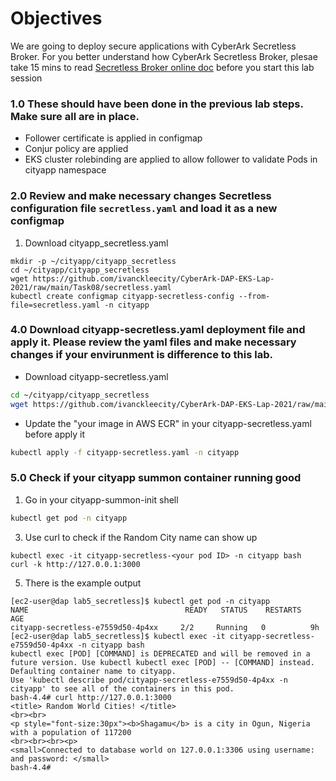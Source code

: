 # Objectives
We are going to deploy secure applications with CyberArk Secretless Broker. For you better understand how CyberArk Secretless Broker, plesae take 15 mins to read [Secretless Broker online doc](https://secretless.io/) before you start this lab session

### 1.0 These should have been done in the previous lab steps. Make sure all are in place. 
- Follower certificate is applied in configmap
- Conjur policy are applied
- EKS cluster rolebinding are applied to allow follower to validate Pods in cityapp namespace

### 2.0 Review and make necessary changes Secretless configuration file `secretless.yaml` and load it as a new configmap
1. Download cityapp_secretless.yaml
```
mkdir -p ~/cityapp/cityapp_secretless
cd ~/cityapp/cityapp_secretless
wget https://github.com/ivanckleecity/CyberArk-DAP-EKS-Lap-2021/raw/main/Task08/secretless.yaml
kubectl create configmap cityapp-secretless-config --from-file=secretless.yaml -n cityapp
```

### 4.0 Download cityapp-secretless.yaml deployment file and apply it. Please review the yaml files and make necessary changes if your envirunment is difference to this lab.
- Download cityapp-secretless.yaml 
```bash
cd ~/cityapp/cityapp_secretless
wget https://github.com/ivanckleecity/CyberArk-DAP-EKS-Lap-2021/raw/main/Task08/cityapp-secretless.yaml
```
- Update the "your image in AWS ECR" in your cityapp-secretless.yaml before apply it
```bash
kubectl apply -f cityapp-secretless.yaml -n cityapp
```

### 5.0 Check if your cityapp summon container running good
1. Go in your cityapp-summon-init shell
```bash
kubectl get pod -n cityapp
```
3. Use curl to check if the Random City name can show up
```
kubectl exec -it cityapp-secretless-<your pod ID> -n cityapp bash
curl -k http://127.0.0.1:3000
```
5. There is the example output
```
[ec2-user@dap lab5_secretless]$ kubectl get pod -n cityapp
NAME                                   READY   STATUS    RESTARTS   AGE
cityapp-secretless-e7559d50-4p4xx     2/2     Running   0          9h
[ec2-user@dap lab5_secretless]$ kubectl exec -it cityapp-secretless-e7559d50-4p4xx -n cityapp bash
kubectl exec [POD] [COMMAND] is DEPRECATED and will be removed in a future version. Use kubectl kubectl exec [POD] -- [COMMAND] instead.
Defaulting container name to cityapp.
Use 'kubectl describe pod/cityapp-secretless-e7559d50-4p4xx -n cityapp' to see all of the containers in this pod.
bash-4.4# curl http://127.0.0.1:3000
<title> Random World Cities! </title>
<br><br>
<p style="font-size:30px"><b>Shagamu</b> is a city in Ogun, Nigeria with a population of 117200
<br><br><br><p>
<small>Connected to database world on 127.0.0.1:3306 using username:  and password: </small>
bash-4.4#
```
